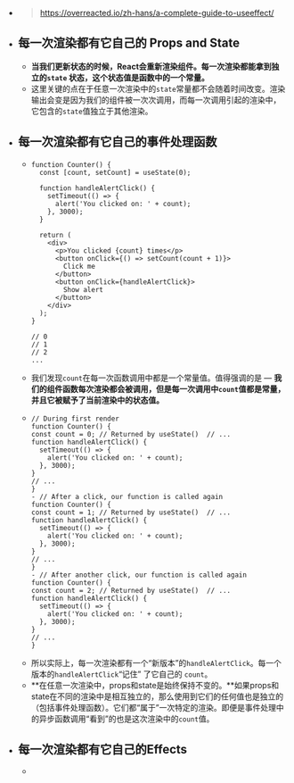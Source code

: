 - > https://overreacted.io/zh-hans/a-complete-guide-to-useeffect/
- ## 每一次渲染都有它自己的 Props and State
	- **当我们更新状态的时候，React会重新渲染组件。每一次渲染都能拿到独立的`state` 状态，这个状态值是函数中的一个常量。**
	- 这里关键的点在于任意一次渲染中的`state`常量都不会随着时间改变。渲染输出会变是因为我们的组件被一次次调用，而每一次调用引起的渲染中，它包含的`state`值独立于其他渲染。
- ## 每一次渲染都有它自己的事件处理函数
	- ```
	  function Counter() {
	    const [count, setCount] = useState(0);
	  
	    function handleAlertClick() {
	      setTimeout(() => {
	        alert('You clicked on: ' + count);
	      }, 3000);
	    }
	  
	    return (
	      <div>
	        <p>You clicked {count} times</p>
	        <button onClick={() => setCount(count + 1)}>
	          Click me
	        </button>
	        <button onClick={handleAlertClick}>
	          Show alert
	        </button>
	      </div>
	    );
	  }
	  
	  // 0
	  // 1
	  // 2
	  ...
	  ```
	- 我们发现`count`在每一次函数调用中都是一个常量值。值得强调的是 — **我们的组件函数每次渲染都会被调用，但是每一次调用中`count`值都是常量，并且它被赋予了当前渲染中的状态值。**
	- ```
	  // During first render
	  function Counter() {
	  const count = 0; // Returned by useState()  // ...
	  function handleAlertClick() {
	    setTimeout(() => {
	      alert('You clicked on: ' + count);
	    }, 3000);
	  }
	  // ...
	  }
	  - // After a click, our function is called again
	  function Counter() {
	  const count = 1; // Returned by useState()  // ...
	  function handleAlertClick() {
	    setTimeout(() => {
	      alert('You clicked on: ' + count);
	    }, 3000);
	  }
	  // ...
	  }
	  - // After another click, our function is called again
	  function Counter() {
	  const count = 2; // Returned by useState()  // ...
	  function handleAlertClick() {
	    setTimeout(() => {
	      alert('You clicked on: ' + count);
	    }, 3000);
	  }
	  // ...
	  }
	  ```
	- 所以实际上，每一次渲染都有一个“新版本”的`handleAlertClick`。每一个版本的`handleAlertClick`“记住” 了它自己的 `count`。
	- **在任意一次渲染中，props和state是始终保持不变的。**如果props和state在不同的渲染中是相互独立的，那么使用到它们的任何值也是独立的（包括事件处理函数）。它们都“属于”一次特定的渲染。即便是事件处理中的异步函数调用“看到”的也是这次渲染中的`count`值。
- ## 每一次渲染都有它自己的Effects
	-